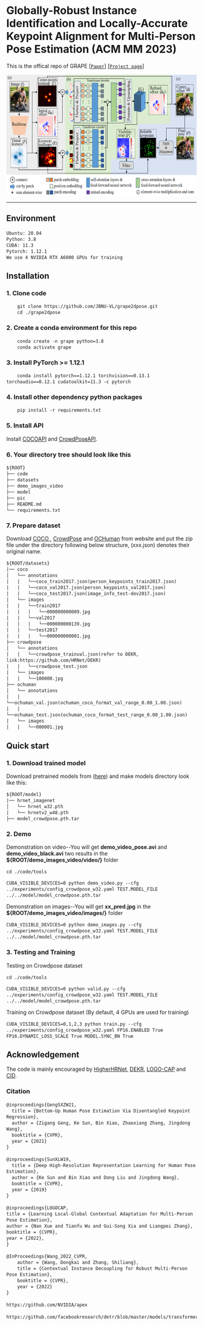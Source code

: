 # Globally-Robust Instance Identification and Locally-Accurate Keypoint Alignment for Multi-Person Pose Estimation (ACM MM 2023)

This is the offical repo of GRAPE
[[`Paper`](https://openaccess.thecvf.com/content/CVPR2022/papers/Wang_Contextual_Instance_Decoupling_for_Robust_Multi-Person_Pose_Estimation_CVPR_2022_paper.pdf)]
[[`Project page`](https://grape2dpose.netlify.app)]
 
<p align="center">
<img src="pic/overview.png" height="320" >
<p>

---

## Environment

```shell
Ubuntu: 20.04
Python: 3.8
CUDA: 11.3
Pytorch: 1.12.1
We use 4 NVIDIA RTX A6000 GPUs for training
```

## Installation

### 1. Clone code
```shell
    git clone https://github.com/JBNU-VL/grape2dpose.git
    cd ./grape2dpose
```
### 2. Create a conda environment for this repo
```shell
    conda create -n grape python=3.8
    conda activate grape
```
### 3. Install PyTorch >= 1.12.1
```shell
    conda install pytorch==1.12.1 torchvision==0.13.1 torchaudio==0.12.1 cudatoolkit=11.3 -c pytorch
```

### 4. Install other dependency python packages
```shell
    pip install -r requirements.txt
```
### 5. Install API
   Install [COCOAPI](https://github.com/cocodataset/cocoapi)
   and [CrowdPoseAPI](https://github.com/Jeff-sjtu/CrowdPose).

### 6. Your directory tree should look like this

   ```
   ${ROOT}
   ├── code
   ├── datasets
   ├── demo_images_video
   ├── model
   ├── pic
   ├── README.md
   └── requirements.txt
   ```

### 7. Prepare dataset
Download [COCO ](https://cocodataset.org/#home), [CrowdPose](https://github.com/Jeff-sjtu/CrowdPose) and [OCHuman](https://github.com/liruilong940607/OCHumanApi) from website and put the zip file under the directory following below structure, (xxx.json) denotes their original name.

```
${ROOT/datasets}
|── coco
│   └── annotations
|   |   └──coco_train2017.json(person_keypoints_train2017.json)
|   |   └──coco_val2017.json(person_keypoints_val2017.json)
|   |   └──coco_test2017.json(image_info_test-dev2017.json)
|   └── images
|   |   └──train2017
|   |   |   └──000000000009.jpg
|   |   └──val2017
|   |   |   └──000000000139.jpg
|   |   └──test2017
|   |   |   └──000000000001.jpg
├── crowdpose
│   └── annotations
|   |   └──crowdpose_trainval.json(refer to DEKR, link:https://github.com/HRNet/DEKR)
|   |   └──crowdpose_test.json
|   └── images
|   |   └──100000.jpg
├── ochuman
│   └── annotations
|   |   └──ochuman_val.json(ochuman_coco_format_val_range_0.00_1.00.json)
|   |   └──ochuman_test.json(ochuman_coco_format_test_range_0.00_1.00.json)
|   └── images
|   |   └──000001.jpg
```


## Quick start

### 1. Download trained model
Download pretrained models from ([here](https://drive.google.com/drive/folders/1MsfA6yFmhNStReGvIJ2CyOZzF6PTvFCk?usp=drive_link)) and make models directory look like this:

```
${ROOT/model}
|── hrnet_imagenet
│   └── hrnet_w32.pth
|   └── hrnetv2_w48.pth
├── model_crowdpose.pth.tar

```


### 2. Demo

Demonstration on video--You will get **demo_video_pose.avi** and **demo_video_black.avi** two results in the **${ROOT/demo_images_video/video/}** folder
```
cd ./code/tools
```
```
CUDA_VISIBLE_DEVICES=0 python demo_video.py --cfg ../experiments/config_crowdpose_w32.yaml TEST.MODEL_FILE ../../model/model_crowdpose.pth.tar
```

Demonstration on images--You will get **xx_pred.jpg** in the **${ROOT/demo_images_video/images/}** folder
```
CUDA_VISIBLE_DEVICES=0 python demo_images.py --cfg ../experiments/config_crowdpose_w32.yaml TEST.MODEL_FILE ../../model/model_crowdpose.pth.tar
```

### 3. Testing and Training

Testing on Crowdpose dataset
```
cd ./code/tools
```
```
CUDA_VISIBLE_DEVICES=0 python valid.py --cfg ../experiments/config_crowdpose_w32.yaml TEST.MODEL_FILE ../../model/model_crowdpose.pth.tar
```

Training on Crowdpose dataset (By default, 4 GPUs are used for training)
```
CUDA_VISIBLE_DEVICES=0,1,2,3 python train.py --cfg ../experiments/config_crowdpose_w32.yaml FP16.ENABLED True FP16.DYNAMIC_LOSS_SCALE True MODEL.SYNC_BN True
```



## Acknowledgement
The code is mainly encouraged by [HigherHRNet](https://github.com/HRNet/HigherHRNet-Human-Pose-Estimation), [DEKR](https://github.com/HRNet/DEKR), [LOGO-CAP](https://github.com/cherubicXN/logocap) and [CID](https://github.com/kennethwdk/CID).


### Citation

```
@inproceedings{GengSXZW21,
  title = {Bottom-Up Human Pose Estimation Via Disentangled Keypoint Regression},
  author = {Zigang Geng, Ke Sun, Bin Xiao, Zhaoxiang Zhang, Jingdong Wang},
  booktitle = {CVPR},
  year = {2021}
}

@inproceedings{SunXLW19,
  title = {Deep High-Resolution Representation Learning for Human Pose Estimation},
  author = {Ke Sun and Bin Xiao and Dong Liu and Jingdong Wang},
  booktitle = {CVPR},
  year = {2019}
}

@inproceedings{LOGOCAP,
title = {Learning Local-Global Contextual Adaptation for Multi-Person Pose Estimation},
author = {Nan Xue and Tianfu Wu and Gui-Song Xia and Liangpei Zhang},
booktitle = {CVPR},
year = {2022},
}

@InProceedings{Wang_2022_CVPR,
    author = {Wang, Dongkai and Zhang, Shiliang},
    title = {Contextual Instance Decoupling for Robust Multi-Person Pose Estimation},
    booktitle = {CVPR},
    year = {2022}
}

https://github.com/NVIDIA/apex

https://github.com/facebookresearch/detr/blob/master/models/transformer.py
```
